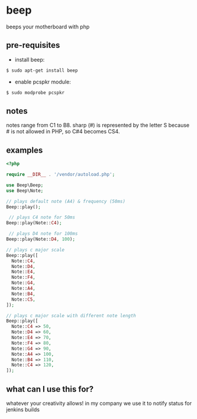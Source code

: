 # beep
beeps your motherboard with php

## pre-requisites
- install beep:
```sh
$ sudo apt-get install beep
```
- enable pcspkr module:
```sh
$ sudo modprobe pcspkr
```

## notes
notes range from C1 to B8. sharp  (#) is represented by the letter S because # is not allowed in PHP, so C#4 becomes CS4.

## examples
```php
<?php

require __DIR__ . '/vendor/autoload.php';

use Beep\Beep;
use Beep\Note;

// plays default note (A4) & frequency (50ms)
Beep::play();

 // plays C4 note for 50ms
Beep::play(Note::C4);

 // plays D4 note for 100ms
Beep::play(Note::D4, 100);

// plays c major scale
Beep::play([
  Note::C4,
  Note::D4,
  Note::E4,
  Note::F4,
  Note::G4,
  Note::A4,
  Note::B4,
  Note::C5,
]);

// plays c major scale with different note length
Beep::play([
  Note::C4 => 50,
  Note::D4 => 60,
  Note::E4 => 70,
  Note::F4 => 80,
  Note::G4 => 90,
  Note::A4 => 100,
  Note::B4 => 110,
  Note::C4 => 120,
]);
```

## what can I use this for?
whatever your creativity allows!
in my company we use it to notify status for jenkins builds
